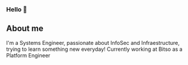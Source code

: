 ### Hello 👋

## About me
I'm a Systems Engineer, passionate about InfoSec and Infraestructure, trying to learn something new everyday! Currently working at Bitso as a Platform Engineer
<!--
**JuanWigg/JuanWigg** is a ✨ _special_ ✨ repository because its `README.md` (this file) appears on your GitHub profile.

[![JuanWigg's github stats](https://github-readme-stats.vercel.app/api?username=JuanWigg)](https://github.com/anuraghazra/github-readme-stats)
